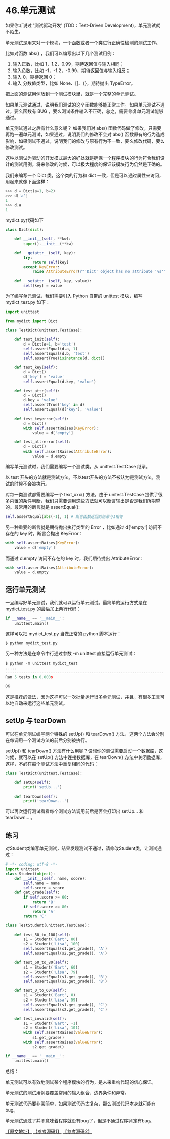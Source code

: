 # 46.单元测试

如果你听说过 '测试驱动开发' (TDD：Test-Driven Development)，单元测试就不陌生。

单元测试是用来对一个模块，一个函数或者一个类进行正确性检测的测试工作。

比如对函数 abs() ，我们可以编写出以下几个测试用例：

1. 输入正数，比如 1，1.2，0.99，期待返回值与输入相同；
2. 输入负数，比如 -1，-1.2，-0.99，期待返回值与输入相反；
3. 输入 0，期待返回 0；
4. 输入 分数值类型，比如 None、[]、{}，期待抛出 TypeError。

把上面的测试用例放到一个测试模块里，就是一个完整的单元测试。

如果单元测试通过，说明我们测试的这个函数能够能正常工作。如果单元测试不通过，要么函数有 BUG ，要么测试条件输入不正确，总之，需要修复单元测试能够通过。

单元测试通过之后有什么意义呢？ 如果我们对 abs() 函数代码做了修改，只需要再跑一遍单元测试，如果通过，说明我们的修改不会对 abs() 函数原有的行为造成影响，如果测试不通过，说明我们的修改与原有行为不一致，要么修改代码，要么修改测试。

这种以测试为驱动的开发模式最大的好处就是确保一个程序模块的行为符合我们设计的测试用例。将来修改的时候，可以极大程度的保证该模块行为仍然是正确的。

我们来编写一个 Dict 类，这个类的行为和 dict 一致，但是可以通过属性来访问，用起来就像下面这样：

````python
>>> d = Dict(a=1, b=2)
>>> d['a']
1
>>> d.a
1
````

mydict.py代码如下

````python
class Dict(dict):

    def __init__(self, **kw):
        super().__init__(**kw)

    def __getattr__(self, key):
        try:
            return self[key]
        except KeyError:
            raise AttributeError(r"'Dict' object has no attribute '%s'" % key)

    def __setattr__(self, key, value):
        self[key] = value
````

为了编写单元测试，我们需要引入 Python 自带的 unittest 模块，编写 mydict_test.py 如下：
````python
import unittest

from mydict import Dict

class TestDict(unittest.TestCase):

    def test_init(self):
        d = Dict(a=1, b='test')
        self.assertEqual(d.a, 1)
        self.assertEqual(d.b, 'test')
        self.assertTrue(isinstance(d, dict))

    def test_key(self):
        d = Dict()
        d['key'] = 'value'
        self.assertEqual(d.key, 'value')

    def test_attr(self):
        d = Dict()
        d.key = 'value'
        self.assertTrue('key' in d)
        self.assertEqual(d['key'], 'value')

    def test_keyerror(self):
        d = Dict()
        with self.assertRaises(KeyError):
            value = d['empty']

    def test_attrerror(self):
        d = Dict()
        with self.assertRaises(AttributeError):
            value = d.empty
````

编写单元测试时，我们需要编写一个测试类，从 unittest.TestCase 继承。

以 test 开头的方法就是测试方法，不以test开头的方法不被认为是测试方法，测试的时候不会被执行。

对每一类测试都需要编写一个 text_xxx() 方法。由于 unitest.TestCase 提供了很多内置的条件判断，我们只需要调用这些方法就可以断言输出是否是我们所期望的。最常用的断言就是 assertEqual():

````python
self.assertEqual(abs(-1), 1) # 断言函数返回的结果与1相等
````

另一种重要的断言就是期待抛出执行类型的 Error ，比如通过 d['empty'] 访问不存在的 key 时，断言会抛出 KeyError：

````python
with self.assertRaises(KeyError):
    value = d['empty']
````

而通过 d.empty 访问不存在的 key 时，我们期待抛出 AttributeError：

````python
with self.assertRaises(AttributeError):
    value = d.empty
````


## 运行单元测试

一旦编写好单元测试，我们就可以运行单元测试。最简单的运行方式是在 mydict_test.py 的最后加上两行代码：

````python
if __name__ == '__main__':
    unittest.main()
````

这样可以把 mydict_test.py 当做正常的 python 脚本运行：

````python
$ python mydict_test.py
````

另一种方法是在命令中行通过参数 -m unittest 直接运行单元测试：

````python
$ python -m unittest mydict_test
.....
----------------------------------------------------------------------
Ran 5 tests in 0.000s

OK
````

这是推荐的做法，因为这样可以一次批量运行很多单元测试，并且，有很多工具可以地自动来运行这些单元测试。

## setUp 与 tearDown

可以在单元测试编写两个特殊的 setUp() 和 tearDown() 方法。这两个方法会分别在每调用一个测试方法的前后分别被执行。

setUp() 和 tearDown() 方法有什么用呢？设想你的测试需要启动一个数据库，这时候，就可以在 setUp() 方法中连接数据库，在 tearDown() 方法中关闭数据库，这样，不必在每个测试方法中重复相同的代码：

````python
class TestDict(unittest.TestCase):

    def setUp(self):
        print('setUp...')

    def tearDown(self):
        print('tearDown...')
````

可以再次运行测试看看每个测试方法调用前后是否会打印出 setUp... 和 tearDown... 。

## 练习

对Student类编写单元测试，结果发现测试不通过，请修改Student类，让测试通过：

````python
# -*- coding: utf-8 -*-
import unittest
class Student(object):
    def __init__(self, name, score):
        self.name = name
        self.score = score
    def get_grade(self):
        if self.score >= 60:
            return 'B'
        if self.score >= 80:
            return 'A'
        return 'C'
````
````python
class TestStudent(unittest.TestCase):

    def test_80_to_100(self):
        s1 = Student('Bart', 80)
        s2 = Student('Lisa', 100)
        self.assertEqual(s1.get_grade(), 'A')
        self.assertEqual(s2.get_grade(), 'A')

    def test_60_to_80(self):
        s1 = Student('Bart', 60)
        s2 = Student('Lisa', 79)
        self.assertEqual(s1.get_grade(), 'B')
        self.assertEqual(s2.get_grade(), 'B')

    def test_0_to_60(self):
        s1 = Student('Bart', 0)
        s2 = Student('Lisa', 59)
        self.assertEqual(s1.get_grade(), 'C')
        self.assertEqual(s2.get_grade(), 'C')

    def test_invalid(self):
        s1 = Student('Bart', -1)
        s2 = Student('Lisa', 101)
        with self.assertRaises(ValueError):
            s1.get_grade()
        with self.assertRaises(ValueError):
            s2.get_grade()

if __name__ == '__main__':
    unittest.main()
````


总结：

单元测试可以有效地测试某个程序模块的行为，是未来重构代码的信心保证。

单元测试的测试用例要覆盖常用的输入组合、边界条件和异常。

单元测试代码要非常简单，如果测试代码太复杂，那么测试代码本身就可能有bug。

单元测试通过了并不意味着程序就没有bug了，但是不通过程序肯定有bug。

[【原文地址】](https://www.liaoxuefeng.com/wiki/0014316089557264a6b348958f449949df42a6d3a2e542c000/00143191629979802b566644aa84656b50cd484ec4a7838000) [【参考源码1】](https://github.com/michaelliao/learn-python3/blob/master/samples/debug/mydict.py) [【参考源码2】](https://github.com/michaelliao/learn-python3/blob/master/samples/debug/mydict_test.py)
